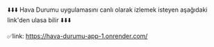 ⬇️⬇️⬇️ Hava Durumu uygulamasını canlı olarak izlemek isteyen aşağıdaki link'den ulasa bilir ⬇️⬇️⬇️ 

✅link: https://hava-durumu-app-1.onrender.com/
